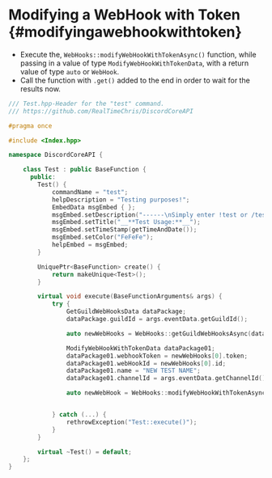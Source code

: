 Modifying a WebHook with Token {#modifyingawebhookwithtoken}
============
- Execute the, `WebHooks::modifyWebHookWithTokenAsync()` function, while passing in a value of type `ModifyWebHookWithTokenData`, with a return value of type `auto` or `WebHook`.
- Call the function with `.get()` added to the end in order to wait for the results now.

```cpp
/// Test.hpp-Header for the "test" command.
/// https://github.com/RealTimeChris/DiscordCoreAPI

#pragma once

#include <Index.hpp>

namespace DiscordCoreAPI {

	class Test : public BaseFunction {
	  public:
		Test() {
			commandName = "test";
			helpDescription = "Testing purposes!";
			EmbedData msgEmbed { };
			msgEmbed.setDescription("------\nSimply enter !test or /test!\n------");
			msgEmbed.setTitle("__**Test Usage:**__");
			msgEmbed.setTimeStamp(getTimeAndDate());
			msgEmbed.setColor("FeFeFe");
			helpEmbed = msgEmbed;
		}

		UniquePtr<BaseFunction> create() {
			return makeUnique<Test>();
		}

		virtual void execute(BaseFunctionArguments& args) {
			try {
				GetGuildWebHooksData dataPackage;
				dataPackage.guildId = args.eventData.getGuildId();

				auto newWebHooks = WebHooks::getGuildWebHooksAsync(dataPackage).get();

				ModifyWebHookWithTokenData dataPackage01;
				dataPackage01.webhookToken = newWebHooks[0].token;
				dataPackage01.webHookId = newWebHooks[0].id;
				dataPackage01.name = "NEW TEST NAME";
				dataPackage01.channelId = args.eventData.getChannelId();

				auto newWebHook = WebHooks::modifyWebHookWithTokenAsync(dataPackage01).get();


			} catch (...) {
				rethrowException("Test::execute()");
			}
		}

		virtual ~Test() = default;
	};
}
```

